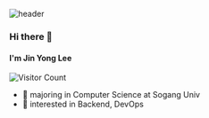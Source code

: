 ![header](https://capsule-render.vercel.app/api?color=gradient&type=waving&height=120&customColorList=3)
### Hi there 👋
#### I'm Jin Yong Lee

![Visitor Count](https://hits.cspc.me/widget/profile/3a6c9035-0081-4b93-9052-a22d3cebcb69)

 - 📖  majoring in Computer Science at Sogang Univ
 - 🔭  interested in Backend, DevOps
